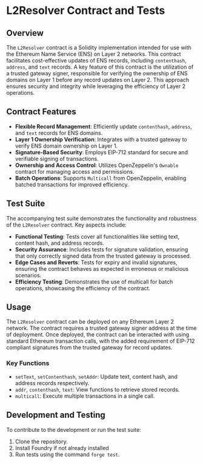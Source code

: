 # L2Resolver Contract and Tests

## Overview
The `L2Resolver` contract is a Solidity implementation intended for use with the Ethereum Name Service (ENS) on Layer 2 networks. This contract facilitates cost-effective updates of ENS records, including `contenthash`, `address`, and `text` records. A key feature of this contract is the utilization of a trusted gateway signer, responsible for verifying the ownership of ENS domains on Layer 1 before any record updates on Layer 2. This approach ensures security and integrity while leveraging the efficiency of Layer 2 operations.

## Contract Features
- **Flexible Record Management**: Efficiently update `contenthash`, `address`, and `text` records for ENS domains.
- **Layer 1 Ownership Verification**: Integrates with a trusted gateway to verify ENS domain ownership on Layer 1.
- **Signature-Based Security**: Employs EIP-712 standard for secure and verifiable signing of transactions.
- **Ownership and Access Control**: Utilizes OpenZeppelin's `Ownable` contract for managing access and permissions.
- **Batch Operations**: Supports `Multicall` from OpenZeppelin, enabling batched transactions for improved efficiency.

## Test Suite
The accompanying test suite demonstrates the functionality and robustness of the `L2Resolver` contract. Key aspects include:

- **Functional Testing**: Tests cover all functionalities like setting text, content hash, and address records.
- **Security Assurance**: Includes tests for signature validation, ensuring that only correctly signed data from the trusted gateway is processed.
- **Edge Cases and Reverts**: Tests for expiry and invalid signatures, ensuring the contract behaves as expected in erroneous or malicious scenarios.
- **Efficiency Testing**: Demonstrates the use of multicall for batch operations, showcasing the efficiency of the contract.

## Usage
The `L2Resolver` contract can be deployed on any Ethereum Layer 2 network. The contract requires a trusted gateway signer address at the time of deployment. Once deployed, the contract can be interacted with using standard Ethereum transaction calls, with the added requirement of EIP-712 compliant signatures from the trusted gateway for record updates.

### Key Functions
- `setText`, `setContenthash`, `setAddr`: Update text, content hash, and address records respectively.
- `addr`, `contenthash`, `text`: View functions to retrieve stored records.
- `multicall`: Execute multiple transactions in a single call.

## Development and Testing
To contribute to the development or run the test suite:

1. Clone the repository.
2. Install Foundry if not already installed
3. Run tests using the command `forge test`.